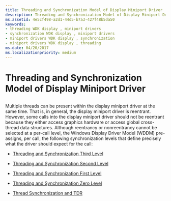 ```yaml
---
title: Threading and Synchronization Model of Display Miniport Driver
description: Threading and Synchronization Model of Display Miniport Driver
ms.assetid: 4e5cf498-a2d1-44d5-b7a3-427f48b5da50
keywords:
- threading WDK display , miniport drivers
- synchronization WDK display , miniport drivers
- miniport drivers WDK display , synchronization
- miniport drivers WDK display , threading
ms.date: 04/20/2017
ms.localizationpriority: medium
---
```


# Threading and Synchronization Model of Display Miniport Driver


## <span id="ddk_thread_model_of_video_miniport_driver_gg"></span><span id="DDK_THREAD_MODEL_OF_VIDEO_MINIPORT_DRIVER_GG"></span>


Multiple threads can be present within the display miniport driver at the same time. That is, in general, the display miniport driver is reentrant. However, some calls into the display miniport driver should not be reentrant because they either access graphics hardware or access global cross-thread data structures. Although reentrancy or nonreentrancy cannot be selected at a per-call level, the Windows Display Driver Model (WDDM) pre-assigns, per call, the following synchronization levels that define precisely what the driver should expect for the call:

-   [Threading and Synchronization Third Level](threading-and-synchronization-third-level.md)

-   [Threading and Synchronization Second Level](threading-and-synchronization-second-level.md)

-   [Threading and Synchronization First Level](threading-and-synchronization-first-level.md)

-   [Threading and Synchronization Zero Level](threading-and-synchronization-zero-level.md)

-   [Thread Synchronization and TDR](thread-synchronization-and-tdr.md)

 

 





